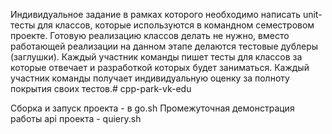 Индивидуальное задание в рамках которого необходимо написать unit-тесты для классов, которые используются в командном семестровом проекте.
Готовую реализацию классов делать не нужно, вместо работающей реализации на данном этапе делаются тестовые дублеры (заглушки).
Каждый участник команды пишет тесты для классов за которые отвечает и разработкой которых будет заниматься.
Каждый участник команды получает индивидуальную оценку за полноту покрытия своих тестов.# cpp-park-vk-edu

Сборка и запуск проекта - в go.sh
Промежуточная демонстрация работы api проекта - quiery.sh